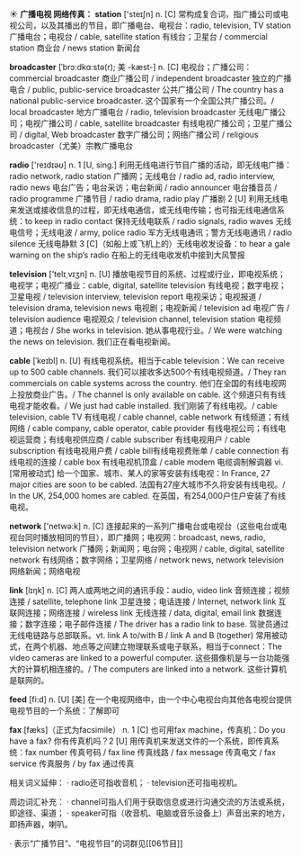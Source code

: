 ☀ <span class="category">**广播电视 网络传真：**</span>
<span class="vocabulary">**station**</span> ['steɪʃn] 
<span class="definition">n. [C] 常构成复合词，指广播公司或电视公司，以及其播出的节目，即广播电台、电视台：</span>radio, television, TV station 广播电台；电视台 / cable, satellite station 有线台；卫星台 / commercial station 商业台 / news station 新闻台
           
<span class="vocabulary">**broadcaster**</span> [ˈbrɔ:dkɑ:stə(r); 美 -kæst-]
<span class="definition">n. [C] 电视台；广播公司：</span>commercial broadcaster 商业广播公司 / independent broadcaster 独立的广播电合 / public, public-service broadcaster 公共广播公司 / The country has a national public-service broadcaster. 这个国家有一个全国公共广播公司。/ local broadcaster 地方广播电台 / radio, television broadcaster 无线电广播公司；电视广播公司 / cable, satellite broadcaster 有线电视广播公司；卫星广播公司 / digital, Web broadcaster 数字广播公司；网络广播公司 / religious broadcaster（尤美）宗教广播电台

<span class="vocabulary">**radio**</span> ['reɪdɪəʊ] 
<span class="definition">n. 1 [U, sing.] 利用无线电进行节目广播的活动，即无线电广播：</span>radio network, radio station 广播网；无线电台 / radio ad, radio interview, radio news 电台广告；电台采访；电台新闻 / radio announcer 电台播音员 / radio programme 广播节目 / radio drama, radio play 广播剧 <span class="definition">2 [U] 利用无线电来发送或接收信息的过程，即无线电通信，或无线电传输；也可指无线电通信系统：</span>to keep in radio contact 保持无线电联系 / radio signals, radio waves 无线电信号；无线电波 / army, police radio 军方无线电通讯；警方无线电通讯 / radio silence 无线电静默 <span class="definition">3 [C]（如船上或飞机上的）无线电收发设备：</span>to hear a gale warning on the ship’s radio 在船上的无线电收发机中接到大风警报

<span class="vocabulary">**television**</span> ['telɪ͵vɪʒn] 
<span class="definition">n. [U] 播放电视节目的系统、过程或行业，即电视系统；电视学；电视广播业：</span>cable, digital, satellite television 有线电视；数字电视；卫星电视 / television interview, television report 电视采访；电视报道 / television drama, television news 电视剧；电视新闻 / television ad 电视广告 / television audience 电视观众 / television channel, television station 电视频道；电视台 / She works in television. 她从事电视行业。/ We were watching the news on television. 我们正在看电视新闻。
           
<span class="vocabulary">**cable**</span> [ˈkeɪbl]
<span class="definition">n. [U] 有线电视系统。相当于cable television：</span>We can receive up to 500 cable channels. 我们可以接收多达500个有线电视频道。/ They ran commercials on cable systems across the country. 他们在全国的有线电视网上投放商业广告。/ The channel is only available on cable. 这个频道只有有线电视才能收看。/ We just had cable installed. 我们刚装了有线电视。/ cable television, cable TV 有线电视 / cable channel, cable network 有线频道；有线网络 / cable company, cable operator, cable provider 有线电视公司；有线电视运营商；有线电视供应商 / cable subscriber 有线电视用户 / cable subscription 有线电视用户费 / cable bill有线电视费账单 / cable connection 有线电视的连接 / cable box 有线电视机顶盒 / cable modem 电缆调制解调器 <span class="definition">vi. [常用被动式] 给一个国家、城市、某人的家等安装有线电视：</span>In France, 27 major cities are soon to be cabled. 法国有27座大城市不久将安装有线电视。/ In the UK, 254,000 homes are cabled. 在英国，有254,000户住户安装了有线电视。

<span class="vocabulary">**network**</span> ['netwə:k] 
<span class="definition">n. [C] 连接起来的一系列广播电台或电视台（这些电台或电视台同时播放相同的节目），即广播网；电视网：</span>broadcast, news, radio, television network 广播网；新闻网；电台网；电视网 / cable, digital, satellite network 有线网络；数字网络；卫星网络 / network news, network television 网络新闻；网络电视

<span class="vocabulary">**link**</span> [lɪŋk] 
<span class="definition">n. [C] 两人或两地之间的通讯手段：</span>audio, video link 音频连接；视频连接 / satellite, telephone link 卫星连接；电话连接 / Internet, network link 互联网连接；网络连接 / wireless link 无线连接 / data, digital, email link 数据连接；数字连接；电子邮件连接 / The driver has a radio link to base. 驾驶员通过无线电链路与总部联系。<span class="definition">vt. link A to/with B / link A and B (together) 常用被动式，在两个机器、地点等之间建立物理联系或电子联系，相当于connect：</span>The video cameras are linked to a powerful computer. 这些摄像机是与一台功能强大的计算机相连接的。/ The computers are linked into a network. 这些计算机是联网的。 

<span class="vocabulary">**feed**</span> [fi:d] 
<span class="definition">n. [U] [美] 在一个电视网络中，由一个中心电视台向其他各电视台提供电视节目的一个系统：</span>了解即可

<span class="vocabulary">**fax**</span> [fæks]（正式为facsimile）
<span class="definition">n. 1 [C] 也可用fax machine，传真机：</span>Do you have a fax? 你有传真机吗？<span class="definition">2 [U] 用传真机来发送文件的一个系统，即传真系统：</span>fax number 传真号码 / fax line 传真线路 / fax message 传真电文 / fax service 传真服务 / by fax 通过传真

相关词义延伸：
· radio还可指收音机；
· television还可指电视机。

周边词汇补充：
· channel可指人们用于获取信息或进行沟通交流的方法或系统，即途径、渠道；
· speaker可指（收音机、电脑或音乐设备上）声音出来的地方，即扬声器，喇叭。

· 表示“广播节目”、“电视节目”的词群见[[06节目]]
